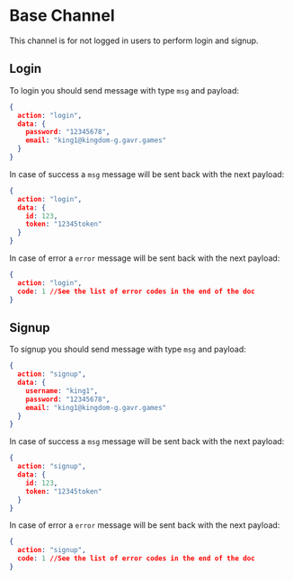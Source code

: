 # Base Channel

This channel is for not logged in users to perform login and signup.

## Login

To login you should send message with type `msg` and payload:
```json
{
  action: "login",
  data: {
    password: "12345678",
    email: "king1@kingdom-g.gavr.games"
  }
}
```

In case of success a `msg` message will be sent back with the next payload:
```json
{
  action: "login",
  data: {
    id: 123,
    token: "12345token"
  }
}
```

In case of error a `error` message will be sent back with the next payload:
```json
{
  action: "login",
  code: 1 //See the list of error codes in the end of the doc
}
```

## Signup

To signup you should send message with type `msg` and payload:
```json
{
  action: "signup",
  data: {
    username: "king1",
    password: "12345678",
    email: "king1@kingdom-g.gavr.games"
  }
}
```

In case of success a `msg` message will be sent back with the next payload:
```json
{
  action: "signup",
  data: {
    id: 123,
    token: "12345token"
  }
}
```

In case of error a `error` message will be sent back with the next payload:
```json
{
  action: "signup",
  code: 1 //See the list of error codes in the end of the doc
}
```